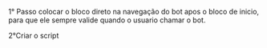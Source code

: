 1° Passo colocar o bloco direto na navegação do bot apos o bloco de inicio, para que ele sempre valide quando o usuario chamar o bot.

2°Criar o script
